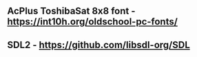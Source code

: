 AcPlus ToshibaSat 8x8 font - <https://int10h.org/oldschool-pc-fonts/>
---
SDL2 - <https://github.com/libsdl-org/SDL>
---
